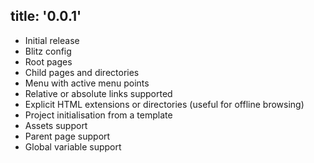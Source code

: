 title: '0.0.1'
---
* Initial release
* Blitz config
* Root pages
* Child pages and directories
* Menu with active menu points
* Relative or absolute links supported
* Explicit HTML extensions or directories (useful for offline browsing)
* Project initialisation from a template
* Assets support
* Parent page support
* Global variable support